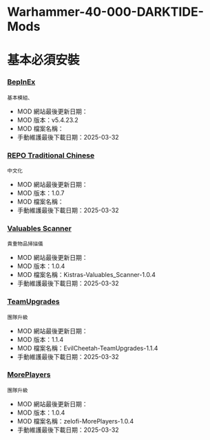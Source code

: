 # Warhammer-40-000-DARKTIDE-Mods

# 基本必須安裝

### [BepInEx](https://github.com/BepInEx/BepInEx)
    基本模組、
- MOD 網站最後更新日期：
- MOD 版本：v5.4.23.2
- MOD 檔案名稱：
- 手動維護最後下載日期：2025-03-32

### [REPO Traditional Chinese](https://thunderstore.io/c/repo/p/XoFKon/REPO_Traditional_Chinese/)
    中文化
- MOD 網站最後更新日期：
- MOD 版本：1.0.7
- MOD 檔案名稱：
- 手動維護最後下載日期：2025-03-32

### [Valuables Scanner](https://thunderstore.io/c/repo/p/XoFKon/REPO_Traditional_Chinese/)
    貴重物品掃描儀
- MOD 網站最後更新日期：
- MOD 版本：1.0.4
- MOD 檔案名稱：Kistras-Valuables_Scanner-1.0.4
- 手動維護最後下載日期：2025-03-32

### [TeamUpgrades](https://thunderstore.io/c/repo/p/XoFKon/REPO_Traditional_Chinese/)
    團隊升級
- MOD 網站最後更新日期：
- MOD 版本：1.1.4
- MOD 檔案名稱：EvilCheetah-TeamUpgrades-1.1.4
- 手動維護最後下載日期：2025-03-32

### [MorePlayers](https://thunderstore.io/c/repo/p/zelofi/MorePlayers/)
    團隊升級
- MOD 網站最後更新日期：
- MOD 版本：1.0.4
- MOD 檔案名稱：zelofi-MorePlayers-1.0.4
- 手動維護最後下載日期：2025-03-32